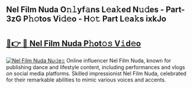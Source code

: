 ## Nel Film Nuda O𝚗𝚕yf𝚊ns L𝚎a𝚔ed N𝚞𝚍es - Part-3zG P𝚑𝚘tos Vi𝚍𝚎o - H𝚘𝚝 Part L𝚎a𝚔s ixkJo

# <h2><a href="http://kf6pomw.oniu.top/?m=Nel+Film+Nuda">🔗👉 🔴 Nel Film Nuda P𝚑ot𝚘𝚜 V𝚒d𝚎o</a></h2>

[![Nel Film Nuda Nu𝚍e𝚜](https://i.imgur.com/0qMVB7G.gif)](http://kf6pomw.oniu.top/?m=Nel+Film+Nuda)
Online influencer Nel Film Nuda, known for publishing dance and lifestyle content, including performances and vlogs on social media platforms. Skilled impressionist Nel Film Nuda, celebrated for their remarkable abilities to mimic various voices and accents.  
